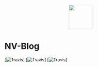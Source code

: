 <p align="center">
    <a href="#">
        <img width="80" src="https://raw.githubusercontent.com/paishu/nv-blog/master/assets/logo.png">
    </a>
</p>

# NV-Blog
[![Travis](https://img.shields.io/badge/npm-v5.3.0-brightgreen.svg?style=flat-square)]
[![Travis](https://img.shields.io/badge/node-v8.4.0-orange.svg?style=flat-square)]
[![Travis](https://img.shields.io/badge/express-v4.15.5-pink.svg?style=flat-square)]
